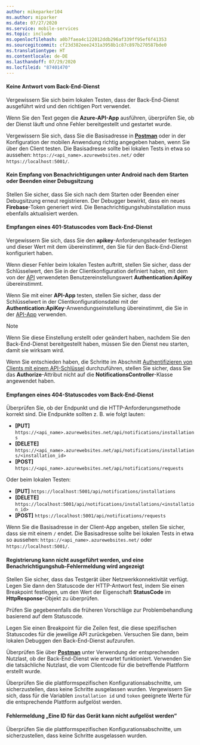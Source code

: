 ```yaml
---
author: mikeparker104
ms.author: miparker
ms.date: 07/27/2020
ms.service: mobile-services
ms.topic: include
ms.openlocfilehash: a0b7faea4c122012ddb296af339ff95ef6f41353
ms.sourcegitcommit: cf23d382eee2431a3958b1c87c897b270587bde0
ms.translationtype: HT
ms.contentlocale: de-DE
ms.lasthandoff: 07/29/2020
ms.locfileid: "87401470"
---
```

#### <a name="no-response-from-the-backend-service"></a>Keine Antwort vom Back-End-Dienst

Vergewissern Sie sich beim lokalen Testen, dass der Back-End-Dienst ausgeführt wird und den richtigen Port verwendet.

Wenn Sie den Text gegen die **Azure-API-App** ausführen, überprüfen Sie, ob der Dienst läuft und ohne Fehler bereitgestellt und gestartet wurde.

Vergewissern Sie sich, dass Sie die Basisadresse in **[Postman](https://www.postman.com/downloads)** oder in der Konfiguration der mobilen Anwendung richtig angegeben haben, wenn Sie über den Client testen. Die Basisadresse sollte bei lokalen Tests in etwa so aussehen: `https://<api_name>.azurewebsites.net/` oder `https://localhost:5001/`.

#### <a name="not-receiving-notifications-on-android-after-starting-or-stopping-a-debug-session"></a>Kein Empfang von Benachrichtigungen unter Android nach dem Starten oder Beenden einer Debugsitzung

Stellen Sie sicher, dass Sie sich nach dem Starten oder Beenden einer Debugsitzung erneut registrieren. Der Debugger bewirkt, dass ein neues **Firebase**-Token generiert wird. Die Benachrichtigungshubinstallation muss ebenfalls aktualisiert werden.

#### <a name="receiving-a-401-status-code-from-the-backend-service"></a>Empfangen eines 401-Statuscodes vom Back-End-Dienst

Vergewissern Sie sich, dass Sie den **apikey**-Anforderungsheader festlegen und dieser Wert mit dem übereinstimmt, den Sie für den Back-End-Dienst konfiguriert haben.

Wenn dieser Fehler beim lokalen Testen auftritt, stellen Sie sicher, dass der Schlüsselwert, den Sie in der Clientkonfiguration definiert haben, mit dem von der [API](#create-the-api-app) verwendeten Benutzereinstellungswert **Authentication:ApiKey** übereinstimmt.

Wenn Sie mit einer **API-App** testen, stellen Sie sicher, dass der Schlüsselwert in der Clientkonfigurationsdatei mit der **Authentication:ApiKey**-Anwendungseinstellung übereinstimmt, die Sie in der [API-App](#create-the-api-app) verwenden.

> [!NOTE]
> Wenn Sie diese Einstellung erstellt oder geändert haben, nachdem Sie den Back-End-Dienst bereitgestellt haben, müssen Sie den Dienst neu starten, damit sie wirksam wird.

Wenn Sie entschieden haben, die Schritte im Abschnitt [Authentifizieren von Clients mit einem API-Schlüssel](#authenticate-clients-using-an-api-key-optional) durchzuführen, stellen Sie sicher, dass Sie das **Authorize**-Attribut nicht auf die **NotificationsController**-Klasse angewendet haben.

#### <a name="receiving-a-404-status-code-from-the-backend-service"></a>Empfangen eines 404-Statuscodes vom Back-End-Dienst

Überprüfen Sie, ob der Endpunkt und die HTTP-Anforderungsmethode korrekt sind. Die Endpunkte sollten z. B. wie folgt lauten:

- **[PUT]** `https://<api_name>.azurewebsites.net/api/notifications/installations`
- **[DELETE]** `https://<api_name>.azurewebsites.net/api/notifications/installations/<installation_id>`
- **[POST]** `https://<api_name>.azurewebsites.net/api/notifications/requests`

Oder beim lokalen Testen:

- **[PUT]** `https://localhost:5001/api/notifications/installations`
- **[DELETE]** `https://localhost:5001/api/notifications/installations/<installation_id>`
- **[POST]** `https://localhost:5001/api/notifications/requests`

Wenn Sie die Basisadresse in der Client-App angeben, stellen Sie sicher, dass sie mit einem `/` endet. Die Basisadresse sollte bei lokalen Tests in etwa so aussehen: `https://<api_name>.azurewebsites.net/` oder `https://localhost:5001/`.

#### <a name="unable-to-register-and-a-notification-hub-error-message-is-displayed"></a>Registrierung kann nicht ausgeführt werden, und eine Benachrichtigungshub-Fehlermeldung wird angezeigt

Stellen Sie sicher, dass das Testgerät über Netzwerkkonnektivität verfügt. Legen Sie dann den Statuscode der HTTP-Antwort fest, indem Sie einen Breakpoint festlegen, um den Wert der Eigenschaft **StatusCode** im **HttpResponse**-Objekt zu überprüfen.

Prüfen Sie gegebenenfalls die früheren Vorschläge zur Problembehandlung basierend auf dem Statuscode.

Legen Sie einen Breakpoint für die Zeilen fest, die diese spezifischen Statuscodes für die jeweilige API zurückgeben. Versuchen Sie dann, beim lokalen Debuggen den Back-End-Dienst aufzurufen.

Überprüfen Sie über **[Postman](https://www.postman.com/downloads)** unter Verwendung der entsprechenden Nutzlast, ob der Back-End-Dienst wie erwartet funktioniert. Verwenden Sie die tatsächliche Nutzlast, die vom Clientcode für die betreffende Plattform erstellt wurde.

Überprüfen Sie die plattformspezifischen Konfigurationsabschnitte, um sicherzustellen, dass keine Schritte ausgelassen wurden. Vergewissern Sie sich, dass für die Variablen `installation id` und `token` geeignete Werte für die entsprechende Plattform aufgelöst werden.

#### <a name="unable-to-resolve-an-id-for-the-device-error-message-is-displayed"></a>Fehlermeldung „Eine ID für das Gerät kann nicht aufgelöst werden“

Überprüfen Sie die plattformspezifischen Konfigurationsabschnitte, um sicherzustellen, dass keine Schritte ausgelassen wurden.
